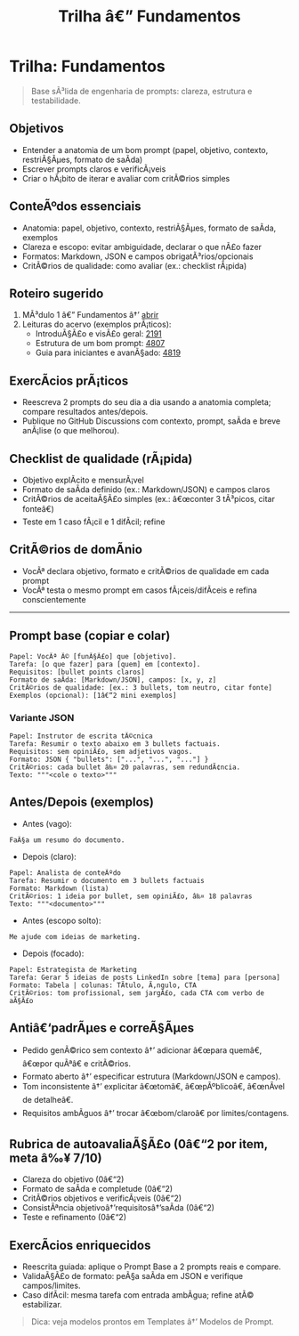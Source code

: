 ﻿---
title: Trilha â€” Fundamentos
---

# Trilha: Fundamentos

> Base sÃ³lida de engenharia de prompts: clareza, estrutura e testabilidade.

## Objetivos
- Entender a anatomia de um bom prompt (papel, objetivo, contexto, restriÃ§Ãµes, formato de saÃ­da)
- Escrever prompts claros e verificÃ¡veis
- Criar o hÃ¡bito de iterar e avaliar com critÃ©rios simples

## ConteÃºdos essenciais
- Anatomia: papel, objetivo, contexto, restriÃ§Ãµes, formato de saÃ­da, exemplos
- Clareza e escopo: evitar ambiguidade, declarar o que nÃ£o fazer
- Formatos: Markdown, JSON e campos obrigatÃ³rios/opcionais
- CritÃ©rios de qualidade: como avaliar (ex.: checklist rÃ¡pida)

## Roteiro sugerido
1. MÃ³dulo 1 â€” Fundamentos â†’ [abrir](https://inematds.github.io/prompts/modulo1_fundamentos/)
2. Leituras do acervo (exemplos prÃ¡ticos):
   - IntroduÃ§Ã£o e visÃ£o geral: [2191](../../data/2494987106/2191/content.txt)
   - Estrutura de um bom prompt: [4807](../../data/2494987106/4807/content.txt)
   - Guia para iniciantes e avanÃ§ado: [4819](../../data/2494987106/4819/content.txt)

## ExercÃ­cios prÃ¡ticos
- Reescreva 2 prompts do seu dia a dia usando a anatomia completa; compare resultados antes/depois.
- Publique no GitHub Discussions com contexto, prompt, saÃ­da e breve anÃ¡lise (o que melhorou).

## Checklist de qualidade (rÃ¡pida)
- Objetivo explÃ­cito e mensurÃ¡vel
- Formato de saÃ­da definido (ex.: Markdown/JSON) e campos claros
- CritÃ©rios de aceitaÃ§Ã£o simples (ex.: â€œconter 3 tÃ³picos, citar fonteâ€)
- Teste em 1 caso fÃ¡cil e 1 difÃ­cil; refine

## CritÃ©rios de domÃ­nio
- VocÃª declara objetivo, formato e critÃ©rios de qualidade em cada prompt
- VocÃª testa o mesmo prompt em casos fÃ¡ceis/difÃ­ceis e refina conscientemente

---

## Prompt base (copiar e colar)

```
Papel: VocÃª Ã© [funÃ§Ã£o] que [objetivo].
Tarefa: [o que fazer] para [quem] em [contexto].
Requisitos: [bullet points claros]
Formato de saÃ­da: [Markdown/JSON], campos: [x, y, z]
CritÃ©rios de qualidade: [ex.: 3 bullets, tom neutro, citar fonte]
Exemplos (opcional): [1â€“2 mini exemplos]
```

### Variante JSON
```
Papel: Instrutor de escrita tÃ©cnica
Tarefa: Resumir o texto abaixo em 3 bullets factuais.
Requisitos: sem opiniÃ£o, sem adjetivos vagos.
Formato: JSON { "bullets": ["...", "...", "..."] }
CritÃ©rios: cada bullet â‰¤ 20 palavras, sem redundÃ¢ncia.
Texto: """<cole o texto>"""
```

## Antes/Depois (exemplos)

- Antes (vago):
```
FaÃ§a um resumo do documento.
```
- Depois (claro):
```
Papel: Analista de conteÃºdo
Tarefa: Resumir o documento em 3 bullets factuais
Formato: Markdown (lista)
CritÃ©rios: 1 ideia por bullet, sem opiniÃ£o, â‰¤ 18 palavras
Texto: """<documento>"""
```

- Antes (escopo solto):
```
Me ajude com ideias de marketing.
```
- Depois (focado):
```
Papel: Estrategista de Marketing
Tarefa: Gerar 5 ideias de posts LinkedIn sobre [tema] para [persona]
Formato: Tabela | colunas: TÃ­tulo, Ã‚ngulo, CTA
CritÃ©rios: tom profissional, sem jargÃ£o, cada CTA com verbo de aÃ§Ã£o
```

## Antiâ€‘padrÃµes e correÃ§Ãµes
- Pedido genÃ©rico sem contexto â†’ adicionar â€œpara quemâ€, â€œpor quÃªâ€ e critÃ©rios.
- Formato aberto â†’ especificar estrutura (Markdown/JSON e campos).
- Tom inconsistente â†’ explicitar â€œtomâ€, â€œpÃºblicoâ€, â€œnÃ­vel de detalheâ€.
- Requisitos ambÃ­guos â†’ trocar â€œbom/claroâ€ por limites/contagens.

## Rubrica de autoavaliaÃ§Ã£o (0â€“2 por item, meta â‰¥ 7/10)
- Clareza do objetivo (0â€“2)
- Formato de saÃ­da e completude (0â€“2)
- CritÃ©rios objetivos e verificÃ¡veis (0â€“2)
- ConsistÃªncia objetivoâ†’requisitosâ†’saÃ­da (0â€“2)
- Teste e refinamento (0â€“2)

## ExercÃ­cios enriquecidos
- Reescrita guiada: aplique o Prompt Base a 2 prompts reais e compare.
- ValidaÃ§Ã£o de formato: peÃ§a saÃ­da em JSON e verifique campos/limites.
- Caso difÃ­cil: mesma tarefa com entrada ambÃ­gua; refine atÃ© estabilizar.

> Dica: veja modelos prontos em Templates â†’ Modelos de Prompt.

